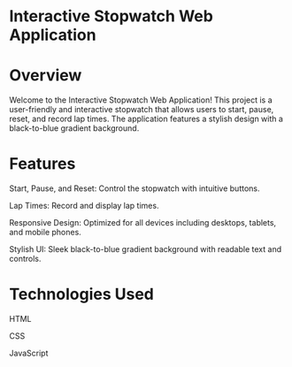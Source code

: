 # Interactive Stopwatch Web Application
# Overview

Welcome to the Interactive Stopwatch Web Application! This project is a user-friendly and interactive stopwatch that allows users to start, pause, reset, and record lap times. The application features a stylish design with a black-to-blue gradient background.

# Features

Start, Pause, and Reset: Control the stopwatch with intuitive buttons.

Lap Times: Record and display lap times.

Responsive Design: Optimized for all devices including desktops, tablets, and mobile phones.

Stylish UI: Sleek black-to-blue gradient background with readable text and controls.

# Technologies Used

HTML

CSS

JavaScript